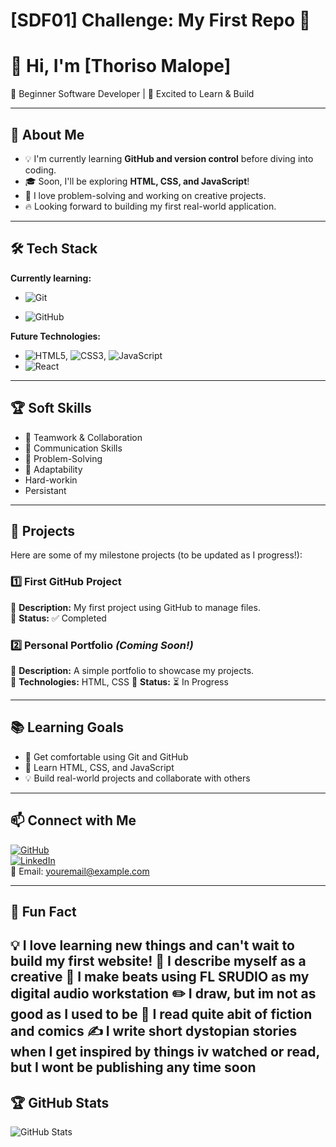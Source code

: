 # [SDF01] Challenge: My First Repo 🚀

# 👋 Hi, I'm [Thoriso Malope]

🌱 Beginner Software Developer | 🚀 Excited to Learn & Build

---

## 🎯 About Me

- 💡 I'm currently learning **GitHub and version control** before diving into coding.
- 🎓 Soon, I'll be exploring **HTML, CSS, and JavaScript**!
- 🤖 I love problem-solving and working on creative projects.
- 🔥 Looking forward to building my first real-world application.

---

## 🛠️ Tech Stack

**Currently learning:**

- ![Git](https://img.shields.io/badge/-Git-F05032?style=flat&logo=git&logoColor=white)

- ![GitHub](https://img.shields.io/badge/-GitHub-181717?style=flat-circle&logo=github)

**Future Technologies:**

- ![HTML5](https://img.shields.io/badge/-HTML5-black?style=flat-circle&logo=html5&logoColor=white), ![CSS3](https://img.shields.io/badge/-CSS3-black?style=flat-circle&logo=css3), ![JavaScript](https://img.shields.io/badge/-JavaScript-black?style=flat-circle&logo=javascript)
- ![React](https://img.shields.io/badge/-React-black?style=flat-circle&logo=react)

---

## 🏆 Soft Skills

- 🤝 Teamwork & Collaboration
- 📢 Communication Skills
- 🎯 Problem-Solving
- 🚀 Adaptability
- Hard-workin
- Persistant

---

## 📌 Projects

Here are some of my milestone projects (to be updated as I progress!):

### **1️⃣ First GitHub Project**

🔹 **Description:** My first project using GitHub to manage files.  
🔹 **Status:** ✅ Completed

### **2️⃣ Personal Portfolio** _(Coming Soon!)_

🔹 **Description:** A simple portfolio to showcase my projects.  
🔹 **Technologies:** HTML, CSS
🔹 **Status:** ⏳ In Progress

---

## 📚 Learning Goals

- 🚀 Get comfortable using Git and GitHub
- 🎨 Learn HTML, CSS, and JavaScript
- 💡 Build real-world projects and collaborate with others

---

## 📫 Connect with Me

[![GitHub](https://img.shields.io/badge/-GitHub-181717?style=flat&logo=github&logoColor=white)](https://github.com/yourusername)  
[![LinkedIn](https://img.shields.io/badge/-LinkedIn-blue?style=flat&logo=linkedin&logoColor=white)](https://linkedin.com/in/yourprofile)  
📧 Email: [youremail@example.com](mailto:youremail@example.com)

---

## 🚀 Fun Fact

💡 I love learning new things and can't wait to build my first website!
🎨 I describe myself as a creative
🎹 I make beats using FL SRUDIO as my digital audio workstation
✏️ I draw, but im not as good as I used to be
📖 I read quite abit of fiction and comics
✍️ I write short dystopian stories when I get inspired by things iv watched or read, but I wont be publishing any time soon
---

## 🏆 GitHub Stats

![GitHub Stats](https://github-readme-stats.vercel.app/api?username=yourusername&show_icons=true&theme=radical)
